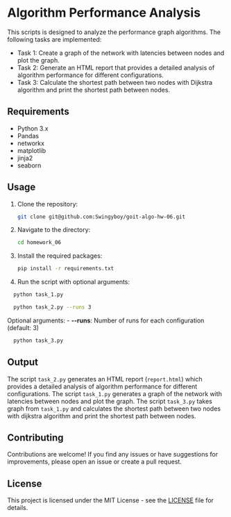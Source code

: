 # Algorithm Performance Analysis

This scripts is designed to analyze the performance graph algorithms. The following tasks are implemented:
 - Task 1: Create a graph of the network with latencies between nodes and plot the graph.
 - Task 2: Generate an HTML report that provides a detailed analysis of algorithm performance for different configurations.
 - Task 3: Calculate the shortest path between two nodes with Dijkstra algorithm and print the shortest path between nodes.

## Requirements

- Python 3.x
- Pandas
- networkx
- matplotlib
- jinja2
- seaborn

## Usage

1. Clone the repository:

    ```bash
    git clone git@github.com:Swingyboy/goit-algo-hw-06.git
   ```

2. Navigate to the directory:

    ```bash
    cd homework_06
    ```
3. Install the required packages:

    ```bash
    pip install -r requirements.txt
   ```

4. Run the script with optional arguments:

```bash
  python task_1.py
  ```
```bash
  python task_2.py --runs 3 
  ```
Optional arguments: - **--runs**: Number of runs for each configuration (default: 3)

```bash
  python task_3.py
```

## Output

The script `task_2.py` generates an HTML report (`report.html`) which provides a detailed analysis of algorithm performance for different configurations.
The script `task_1.py` generates a graph of the network with latencies between nodes and plot the graph.
The script `task_3.py` takes graph from `task_1.py` and calculates the shortest path between two nodes with dijkstra algorithm and print the shortest path between nodes.

## Contributing

Contributions are welcome! If you find any issues or have suggestions for improvements, please open an issue or create a pull request.

## License

This project is licensed under the MIT License - see the [LICENSE](LICENSE) file for details.

